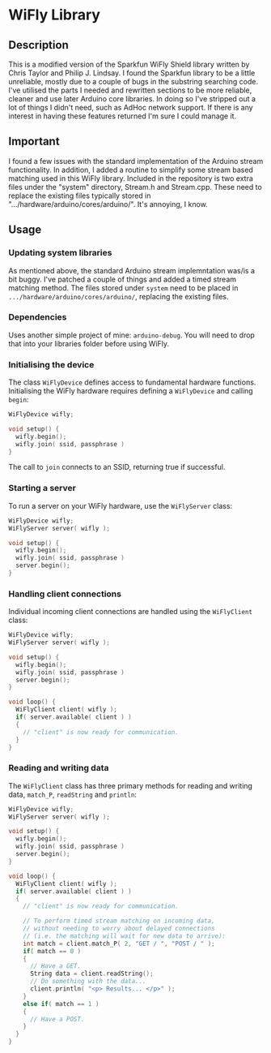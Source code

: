 WiFly Library
============

Description
-----------

This is a modified version of the Sparkfun WiFly Shield library
written by Chris Taylor and Philip J. Lindsay. I found the
Sparkfun library to be a little unreliable, mostly due to
a couple of bugs in the substring searching code. I've utilised
the parts I needed and rewritten sections to be more reliable,
cleaner and use later Arduino core libraries. In doing so I've
stripped out a lot of things I didn't need, such as AdHoc
network support. If there is any interest in having these features
returned I'm sure I could manage it.

Important
---------

I found a few issues with the standard implementation of the
Arduino stream functionality. In addition, I added a routine
to simplify some stream based matching used in this WiFly
library. Included in the repository is two extra files under the
"system" directory, Stream.h
and Stream.cpp. These need to replace the existing files
typically stored in ".../hardware/arduino/cores/arduino/". It's
annoying, I know.

Usage
-----

### Updating system libraries

As mentioned above, the standard Arduino stream implemntation was/is
a bit buggy. I've patched a couple of things and added a timed stream
matching method. The files stored under ``system`` need to be placed
in ``.../hardware/arduino/cores/arduino/``, replacing the existing
files.

### Dependencies

Uses another simple project of mine: ``arduino-debug``. You will need
to drop that into your libraries folder before using WiFly.

### Initialising the device

The class ``WiFlyDevice`` defines access to fundamental hardware functions.
Initialising the WiFly hardware requires defining a ``WiFlyDevice`` and 
calling ``begin``:

```c++
WiFlyDevice wifly;

void setup() {
  wifly.begin();
  wifly.join( ssid, passphrase )
}
```

The call to ``join`` connects to an SSID, returning true if successful.

### Starting a server

To run a server on your WiFly hardware, use the ``WiFlyServer`` class:

```c++
WiFlyDevice wifly;
WiFlyServer server( wifly );

void setup() {
  wifly.begin();
  wifly.join( ssid, passphrase )
  server.begin();
}
```

### Handling client connections

Individual incoming client connections are handled using the ``WiFlyClient``
class:

```c++
WiFlyDevice wifly;
WiFlyServer server( wifly );

void setup() {
  wifly.begin();
  wifly.join( ssid, passphrase )
  server.begin();
}

void loop() {
  WiFlyClient client( wifly );
  if( server.available( client ) )
  {
    // "client" is now ready for communication.
  }
}
```

### Reading and writing data

The ``WiFlyClient`` class has three primary methods for reading
and writing data, ``match_P``, ``readString`` and ``println``:

```c++
WiFlyDevice wifly;
WiFlyServer server( wifly );

void setup() {
  wifly.begin();
  wifly.join( ssid, passphrase )
  server.begin();
}

void loop() {
  WiFlyClient client( wifly );
  if( server.available( client ) )
  {
    // "client" is now ready for communication.

    // To perform timed stream matching on incoming data,
    // without needing to worry about delayed connections
    // (i.e. the matching will wait for new data to arrive):
    int match = client.match_P( 2, "GET / ", "POST / " );
    if( match == 0 )
    {
      // Have a GET.
      String data = client.readString();
      // Do something with the data...
      client.println( "<p> Results... </p>" );
    }
    else if( match == 1 )
    {
      // Have a POST.
    }
  }
}
```
